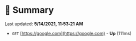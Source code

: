 # 📖 Summary
Last updated: **5/14/2021, 11:53:21 AM**

- `GET` [https://google.com](https://google.com) - **Up** (111ms)

